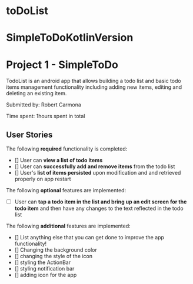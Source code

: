 # toDoList
# SimpleToDoKotlinVersion

# Project 1 - SimpleToDo

TodoList is an android app that allows building a todo list and basic todo items management functionality including adding new items, editing and deleting an existing item.

Submitted by: Robert Carmona

Time spent: 1hours spent in total

## User Stories

The following **required** functionality is completed:

* [] User can **view a list of todo items**
* [] User can **successfully add and remove items** from the todo list
* [] User's **list of items persisted** upon modification and and retrieved properly on app restart

The following **optional** features are implemented:

* [ ] User can **tap a todo item in the list and bring up an edit screen for the todo item** and then have any changes to the text reflected in the todo list

The following **additional** features are implemented:

* [] List anything else that you can get done to improve the app functionality!
* [] Changing the background color
* [] changing the style of the icon
* [] styling the ActionBar
* [] styling notification bar
* [] adding icon for the app
